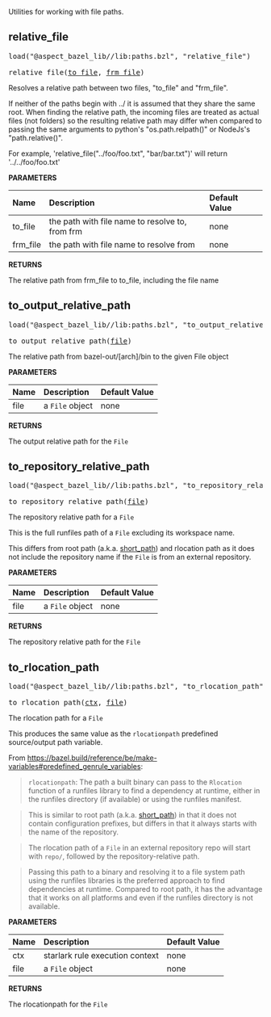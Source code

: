 <!-- Generated with Stardoc: http://skydoc.bazel.build -->

Utilities for working with file paths.

<a id="relative_file"></a>

## relative_file

<pre>
load("@aspect_bazel_lib//lib:paths.bzl", "relative_file")

relative_file(<a href="#relative_file-to_file">to_file</a>, <a href="#relative_file-frm_file">frm_file</a>)
</pre>

Resolves a relative path between two files, "to_file" and "frm_file".

If neither of the paths begin with ../ it is assumed that they share the same root. When finding the relative path,
the incoming files are treated as actual files (not folders) so the resulting relative path may differ when compared
to passing the same arguments to python's "os.path.relpath()" or NodeJs's "path.relative()".

For example, 'relative_file("../foo/foo.txt", "bar/bar.txt")' will return '../../foo/foo.txt'


**PARAMETERS**


| Name  | Description | Default Value |
| :------------- | :------------- | :------------- |
| <a id="relative_file-to_file"></a>to_file |  the path with file name to resolve to, from frm   |  none |
| <a id="relative_file-frm_file"></a>frm_file |  the path with file name to resolve from   |  none |

**RETURNS**

The relative path from frm_file to to_file, including the file name


<a id="to_output_relative_path"></a>

## to_output_relative_path

<pre>
load("@aspect_bazel_lib//lib:paths.bzl", "to_output_relative_path")

to_output_relative_path(<a href="#to_output_relative_path-file">file</a>)
</pre>

The relative path from bazel-out/[arch]/bin to the given File object

**PARAMETERS**


| Name  | Description | Default Value |
| :------------- | :------------- | :------------- |
| <a id="to_output_relative_path-file"></a>file |  a `File` object   |  none |

**RETURNS**

The output relative path for the `File`


<a id="to_repository_relative_path"></a>

## to_repository_relative_path

<pre>
load("@aspect_bazel_lib//lib:paths.bzl", "to_repository_relative_path")

to_repository_relative_path(<a href="#to_repository_relative_path-file">file</a>)
</pre>

The repository relative path for a `File`

This is the full runfiles path of a `File` excluding its workspace name.

This differs from  root path (a.k.a. [short_path](https://bazel.build/rules/lib/File#short_path)) and
rlocation path as it does not include the repository name if the `File` is from an external repository.


**PARAMETERS**


| Name  | Description | Default Value |
| :------------- | :------------- | :------------- |
| <a id="to_repository_relative_path-file"></a>file |  a `File` object   |  none |

**RETURNS**

The repository relative path for the `File`


<a id="to_rlocation_path"></a>

## to_rlocation_path

<pre>
load("@aspect_bazel_lib//lib:paths.bzl", "to_rlocation_path")

to_rlocation_path(<a href="#to_rlocation_path-ctx">ctx</a>, <a href="#to_rlocation_path-file">file</a>)
</pre>

The rlocation path for a `File`

This produces the same value as the `rlocationpath` predefined source/output path variable.

From https://bazel.build/reference/be/make-variables#predefined_genrule_variables:

> `rlocationpath`: The path a built binary can pass to the `Rlocation` function of a runfiles
> library to find a dependency at runtime, either in the runfiles directory (if available)
> or using the runfiles manifest.

> This is similar to root path (a.k.a. [short_path](https://bazel.build/rules/lib/File#short_path))
> in that it does not contain configuration prefixes, but differs in that it always starts with the
> name of the repository.

> The rlocation path of a `File` in an external repository repo will start with `repo/`, followed by the
> repository-relative path.

> Passing this path to a binary and resolving it to a file system path using the runfiles libraries
> is the preferred approach to find dependencies at runtime. Compared to root path, it has the
> advantage that it works on all platforms and even if the runfiles directory is not available.


**PARAMETERS**


| Name  | Description | Default Value |
| :------------- | :------------- | :------------- |
| <a id="to_rlocation_path-ctx"></a>ctx |  starlark rule execution context   |  none |
| <a id="to_rlocation_path-file"></a>file |  a `File` object   |  none |

**RETURNS**

The rlocationpath for the `File`


